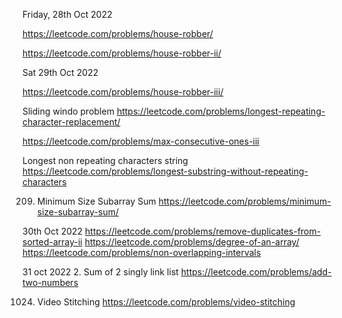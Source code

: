 Friday, 28th Oct 2022

https://leetcode.com/problems/house-robber/

https://leetcode.com/problems/house-robber-ii/


Sat 29th Oct 2022

https://leetcode.com/problems/house-robber-iii/

Sliding windo problem
https://leetcode.com/problems/longest-repeating-character-replacement/

https://leetcode.com/problems/max-consecutive-ones-iii

Longest non repeating characters string 
https://leetcode.com/problems/longest-substring-without-repeating-characters

209. Minimum Size Subarray Sum
https://leetcode.com/problems/minimum-size-subarray-sum/


30th Oct 2022
https://leetcode.com/problems/remove-duplicates-from-sorted-array-ii
https://leetcode.com/problems/degree-of-an-array/
https://leetcode.com/problems/non-overlapping-intervals


31 oct 2022
2. Sum of 2 singly link list
https://leetcode.com/problems/add-two-numbers

1024. Video Stitching
https://leetcode.com/problems/video-stitching


